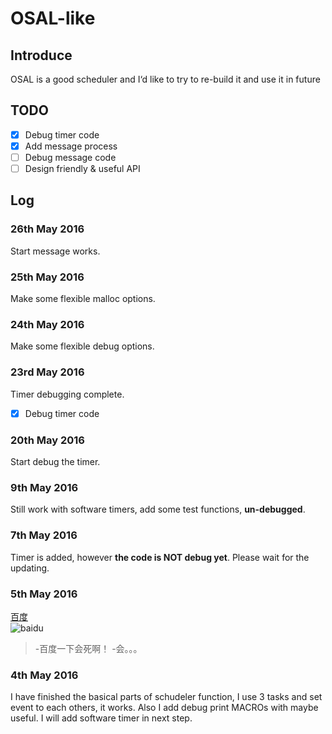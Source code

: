 # OSAL-like
## Introduce
OSAL is a good scheduler and I‘d like to try to re-build it and use it in future

## TODO
- [x] Debug timer code
- [x] Add message process
- [ ] Debug message code 
- [ ] Design friendly & useful API

## Log
### 26th May 2016
Start message works. 

### 25th May 2016
Make some flexible malloc options. 

### 24th May 2016
Make some flexible debug options.   

### 23rd May 2016
Timer debugging complete.   
- [x] Debug timer code

### 20th May 2016
Start debug the timer.

### 9th May 2016
Still work with software timers, add some test functions, **un-debugged**.

### 7th May 2016
Timer is added, however **the code is NOT debug yet**. Please wait for the updating.

### 5th May 2016
[百度](http://www.baidu.com)   
![baidu](https://ss0.bdstatic.com/5aV1bjqh_Q23odCf/static/superman/img/logo/bd_logo1_31bdc765.png)
> -百度一下会死啊！ 
> -会。。。

### 4th May 2016
I have finished the basical parts of schudeler function, I use 3 tasks and set event to each others, it works. Also I add debug print MACROs with maybe useful. I will add software timer in next step.
